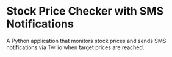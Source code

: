# Stock Price Checker with SMS Notifications

A Python application that monitors stock prices and sends SMS notifications via Twilio when target prices are reached.